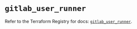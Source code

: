 # `gitlab_user_runner`

Refer to the Terraform Registry for docs: [`gitlab_user_runner`](https://registry.terraform.io/providers/gitlabhq/gitlab/17.1.0/docs/resources/user_runner).

